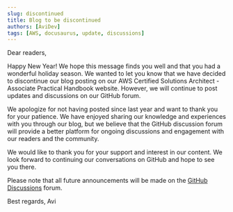 ```yaml
---
slug: discontinued
title: Blog to be discontinued
authors: [AviDev]
tags: [AWS, docusaurus, update, discussions]
---
```


Dear readers,

Happy New Year! We hope this message finds you well and that you had a wonderful holiday season. We wanted to let you know that we have decided to discontinue our blog posting on our AWS Certified Solutions Architect - Associate Practical Handbook website. However, we will continue to post updates and discussions on our GitHub forum.

We apologize for not having posted since last year and want to thank you for your patience. We have enjoyed sharing our knowledge and experiences with you through our blog, but we believe that the GitHub discussion forum will provide a better platform for ongoing discussions and engagement with our readers and the community.

We would like to thank you for your support and interest in our content. We look forward to continuing our conversations on GitHub and hope to see you there.

Please note that all future announcements will be made on the [GitHub Discussions](https://github.com/inspiringsource/aws-solutions-architect/discussions) forum.

Best regards,
Avi